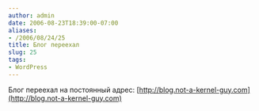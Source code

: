 ```yaml
---
author: admin
date: 2006-08-23T18:39:00-07:00
aliases:
- /2006/08/24/25
title: Блог переехал
slug: 25
tags:
- WordPress
---
```


Блог переехал на постоянный адрес: [http://blog.not-a-kernel-guy.com](http://blog.not-a-kernel-guy.com)
